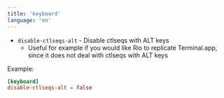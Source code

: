 ```yaml
---
title: 'keyboard'
language: 'en'
---
```


- `disable-ctlseqs-alt` - Disable ctlseqs with ALT keys
  - Useful for example if you would like Rio to replicate Terminal.app, since it does not deal with ctlseqs with ALT keys

Example:

```toml
[keyboard]
disable-ctlseqs-alt = false
```